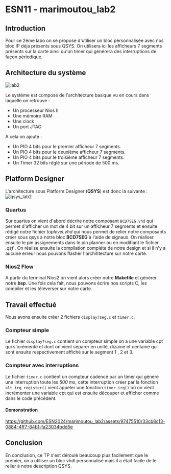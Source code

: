 # ESN11 - marimoutou_lab2
## Introduction
Pour ce 2éme labo on se propose d'utiliser un bloc pérsonnalisée avec nos bloc IP déja présents sous QSYS. 
On utilisera ici les afficheurs 7 segments présents sur la carte ainsi qu'un timer qui générera des interruptions de façon périodique. 

## Architecture du système
![lab2](https://github.com/ESN2024/marimoutou_lab2/assets/97475510/bac169a6-82a6-4ea6-b407-e101e92f97ed)

Le système est composé de l'architecture basique vu en cours dans laquelle on retrouve :

* Un processeur Nios II
* Une mémoire RAM
* Une clock
* Un port JTAG

A cela on ajoute :

* Un PIO 4 bits pour le premier afficheur 7 segments.
* Un PIO 4 bits pour le deuxième afficheur 7 segments.
* Un PIO 4 bits pour le troisième afficheur 7 segments.
* Un Timer 32 bits réglé sur une période de 500 ms.

## Platform Designer
L'architecture sous Platform Designer (**QSYS**) est donc la suivante :
![qsys_lab2](https://github.com/ESN2024/marimoutou_lab2/assets/97475510/6376c0ee-8510-4b8c-8e7f-541f386db8b3)

### Quartus
Sur quartus on vient d'abord décrire notre composant `BCD7SEG.vhd` qui permet d'afficher un mot de 4 bit sur un afficheur 7 segments et ensuite rédigé notre fichier *toplevel.vhd* qui nous permet de relier notre composants créer sous qsys à notre bloc **BCD7SEG** à l'aide de signaux. On réaliser ensuite le pin assignements dans le pin planner ou en modifiant le fichier *.qsf* . 
On réalise ensuite la compilation compléte de notre design et si il n'y a aucune erreur nous pouvons flasher l'archihtecture sur notre carte.

### Nios2 Flow
A partir du terminal Nios2 on vient alors créer notre **Makefile** et générer notre **bsp**.
Une fois cela fait, nous pouvons écrire nos scripts C, les compiler et les téléverser sur notre carte.

## Travail effectué
Nous avons ensuite créer 2 fichiers `display7seg.c` et  `timer.c`.

### Compteur simple
Le fichier `display7seg.c` contient un compteur simple on a une variable cpt qui s'icrémente et dont on vient séparer en unité, dizaine et centaine qui sont ensuite respectivement affiché sur le segment 1 , 2 et 3.

### Compteur avec interruptions
Le fichier `timer.c` contient un compteur cadencé par un timer qui génere une interruption toute les *500 ms*, cette interruption créer par la fonction `alt_irq_register()` vient appeler une fonction `timer_irq()` où on vient incrémenter une variable cpt qui est ensuite découper et afficher comme dans le code précédent.

#### Demonstration

https://github.com/ESN2024/marimoutou_lab2/assets/97475510/33cb8c13-0884-4ff7-84b1-fa23034bdd5e


## Conclusion
En conclusion, ce TP s'est déroulé beaucoup plus facilement que le premier, on a utiliser un bloc vhdl personnalisé mais il a était facile de le relier à notre description QSYS.
